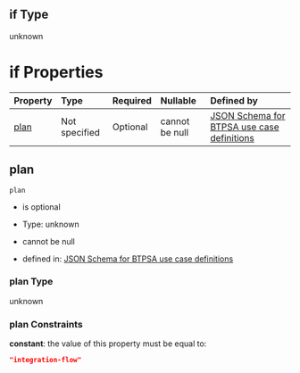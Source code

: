 ## if Type

unknown

# if Properties

| Property      | Type          | Required | Nullable       | Defined by                                                                                                                                                                                                                                  |
| :------------ | :------------ | :------- | :------------- | :------------------------------------------------------------------------------------------------------------------------------------------------------------------------------------------------------------------------------------------ |
| [plan](#plan) | Not specified | Optional | cannot be null | [JSON Schema for BTPSA use case definitions](btpsa-usecase-properties-services-items-allof-1-then-allof-50-then-allof-1-if-properties-plan.md "undefined#/properties/services/items/allOf/1/then/allOf/50/then/allOf/1/if/properties/plan") |

## plan



`plan`

*   is optional

*   Type: unknown

*   cannot be null

*   defined in: [JSON Schema for BTPSA use case definitions](btpsa-usecase-properties-services-items-allof-1-then-allof-50-then-allof-1-if-properties-plan.md "undefined#/properties/services/items/allOf/1/then/allOf/50/then/allOf/1/if/properties/plan")

### plan Type

unknown

### plan Constraints

**constant**: the value of this property must be equal to:

```json
"integration-flow"
```

